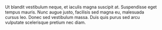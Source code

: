 
Ut blandit vestibulum neque, et iaculis magna
suscipit at. Suspendisse eget
tempus mauris. Nunc augue justo, facilisis
sed magna eu, malesuada cursus leo.
Donec sed vestibulum massa. Duis quis purus
sed arcu vulputate scelerisque pretium nec
diam.
